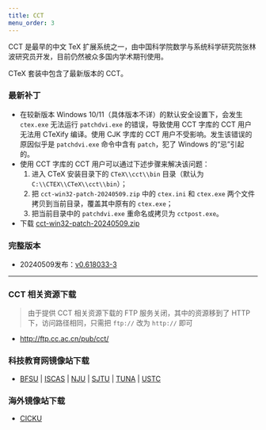 ```yaml
---
title: CCT
menu_order: 3
---
```


CCT 是最早的中文 TeX 扩展系统之一，由中国科学院数学与系统科学研究院张林波研究员开发，目前仍然被众多国内学术期刊使用。

CTeX 套装中包含了最新版本的 CCT。

### 最新补丁

- 在较新版本 Windows 10/11（具体版本不详）的默认安全设置下，会发生 `ctex.exe` 无法运行 `patchdvi.exe` 的错误，导致使用 CCT 字库的 CCT 用户无法用 CTeXify 编译。使用 CJK 字库的 CCT 用户不受影响。发生该错误的原因似乎是 `patchdvi.exe` 命令中含有 `patch`，犯了 Windows 的“忌”引起的。
- 使用 CCT 字库的 CCT 用户可以通过下述步骤来解决该问题：
    1. 进入 CTeX 安装目录下的 ``CTeX\\cct\\bin`` 目录（默认为 ``C:\\CTEX\\CTeX\\cct\\bin``）；
    2. 把 `cct-win32-patch-20240509.zip` 中的 `ctex.ini` 和 `ctex.exe` 两个文件拷贝到当前目录，覆盖其中原有的 `ctex.exe`；
    3. 把当前目录中的 `patchdvi.exe` 重命名或拷贝为 `cctpost.exe`。
- 下载 [cct-win32-patch-20240509.zip](https://mirrors.tuna.tsinghua.edu.cn/ctex/cct/cct-win32-patch-20240509.zip)

### 完整版本

- 20240509发布：[v0.618033-3](https://mirrors.tuna.tsinghua.edu.cn/ctex/cct/cct-0.618033-3-win32.zip)

---

### CCT 相关资源下载

> 由于提供 CCT 相关资源下载的 FTP 服务关闭，其中的资源移到了 HTTP 下，访问路径相同，只需把 ``ftp://`` 改为 ``http://`` 即可

- http://ftp.cc.ac.cn/pub/cct/

### 科技教育网镜像站下载

- [BFSU](https://mirrors.bfsu.edu.cn/ctex/cct/) | [ISCAS](https://mirror.iscas.ac.cn/ctex/cct/) | [NJU](https://mirror.nju.edu.cn/ctex/cct/) | [SJTU](https://mirrors.sjtug.sjtu.edu.cn/ctex/cct/) | [TUNA](https://mirrors.tuna.tsinghua.edu.cn/ctex/cct/) | [USTC](https://mirrors.ustc.edu.cn/ctex/cct/)

### 海外镜像站下载

- [CICKU](https://mirrors.cicku.me/ctex/cct/)
